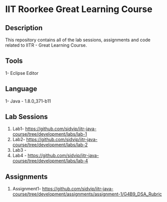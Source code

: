 #  IIT Roorkee Great Learning Course

## Description

This repository contains all of the lab sessions, assignments and code related to IITR - Great Learning Course.

## Tools

1- Eclipse Editor

## Language 

1- Java - 1.8.0_371-b11


## Lab Sessions
1. Lab1- https://github.com/sidvip/iitr-java-course/tree/development/labs/lab-1
2. Lab2- https://github.com/sidvip/iitr-java-course/tree/development/labs/lab-2
3. Lab3 -
4. Lab4 - https://github.com/sidvip/iitr-java-course/tree/development/labs/lab-4

## Assignments

1. Assignment1- https://github.com/sidvip/iitr-java-course/tree/development/assignments/assignment-1/G4B9_DSA_Rubric
